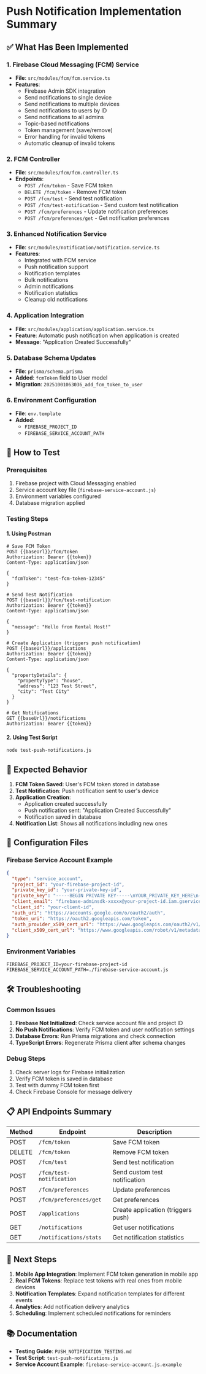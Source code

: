 # Push Notification Implementation Summary

## ✅ What Has Been Implemented

### 1. Firebase Cloud Messaging (FCM) Service
- **File**: `src/modules/fcm/fcm.service.ts`
- **Features**:
  - Firebase Admin SDK integration
  - Send notifications to single device
  - Send notifications to multiple devices
  - Send notifications to users by ID
  - Send notifications to all admins
  - Topic-based notifications
  - Token management (save/remove)
  - Error handling for invalid tokens
  - Automatic cleanup of invalid tokens

### 2. FCM Controller
- **File**: `src/modules/fcm/fcm.controller.ts`
- **Endpoints**:
  - `POST /fcm/token` - Save FCM token
  - `DELETE /fcm/token` - Remove FCM token
  - `POST /fcm/test` - Send test notification
  - `POST /fcm/test-notification` - Send custom test notification
  - `POST /fcm/preferences` - Update notification preferences
  - `POST /fcm/preferences/get` - Get notification preferences

### 3. Enhanced Notification Service
- **File**: `src/modules/notification/notification.service.ts`
- **Features**:
  - Integrated with FCM service
  - Push notification support
  - Notification templates
  - Bulk notifications
  - Admin notifications
  - Notification statistics
  - Cleanup old notifications

### 4. Application Integration
- **File**: `src/modules/application/application.service.ts`
- **Feature**: Automatic push notification when application is created
- **Message**: "Application Created Successfully"

### 5. Database Schema Updates
- **File**: `prisma/schema.prisma`
- **Added**: `fcmToken` field to User model
- **Migration**: `20251001063036_add_fcm_token_to_user`

### 6. Environment Configuration
- **File**: `env.template`
- **Added**:
  - `FIREBASE_PROJECT_ID`
  - `FIREBASE_SERVICE_ACCOUNT_PATH`

## 🚀 How to Test

### Prerequisites
1. Firebase project with Cloud Messaging enabled
2. Service account key file (`firebase-service-account.js`)
3. Environment variables configured
4. Database migration applied

### Testing Steps

#### 1. Using Postman
```http
# Save FCM Token
POST {{baseUrl}}/fcm/token
Authorization: Bearer {{token}}
Content-Type: application/json

{
  "fcmToken": "test-fcm-token-12345"
}

# Send Test Notification
POST {{baseUrl}}/fcm/test-notification
Authorization: Bearer {{token}}
Content-Type: application/json

{
  "message": "Hello from Rental Host!"
}

# Create Application (triggers push notification)
POST {{baseUrl}}/applications
Authorization: Bearer {{token}}
Content-Type: application/json

{
  "propertyDetails": {
    "propertyType": "house",
    "address": "123 Test Street",
    "city": "Test City"
  }
}

# Get Notifications
GET {{baseUrl}}/notifications
Authorization: Bearer {{token}}
```

#### 2. Using Test Script
```bash
node test-push-notifications.js
```

## 📱 Expected Behavior

1. **FCM Token Saved**: User's FCM token stored in database
2. **Test Notification**: Push notification sent to user's device
3. **Application Creation**: 
   - Application created successfully
   - Push notification sent: "Application Created Successfully"
   - Notification saved in database
4. **Notification List**: Shows all notifications including new ones

## 🔧 Configuration Files

### Firebase Service Account Example
```json
{
  "type": "service_account",
  "project_id": "your-firebase-project-id",
  "private_key_id": "your-private-key-id",
  "private_key": "-----BEGIN PRIVATE KEY-----\nYOUR_PRIVATE_KEY_HERE\n-----END PRIVATE KEY-----\n",
  "client_email": "firebase-adminsdk-xxxxx@your-project-id.iam.gserviceaccount.com",
  "client_id": "your-client-id",
  "auth_uri": "https://accounts.google.com/o/oauth2/auth",
  "token_uri": "https://oauth2.googleapis.com/token",
  "auth_provider_x509_cert_url": "https://www.googleapis.com/oauth2/v1/certs",
  "client_x509_cert_url": "https://www.googleapis.com/robot/v1/metadata/x509/firebase-adminsdk-xxxxx%40your-project-id.iam.gserviceaccount.com"
}
```

### Environment Variables
```env
FIREBASE_PROJECT_ID=your-firebase-project-id
FIREBASE_SERVICE_ACCOUNT_PATH=./firebase-service-account.js
```

## 🛠️ Troubleshooting

### Common Issues
1. **Firebase Not Initialized**: Check service account file and project ID
2. **No Push Notifications**: Verify FCM token and user notification settings
3. **Database Errors**: Run Prisma migrations and check connection
4. **TypeScript Errors**: Regenerate Prisma client after schema changes

### Debug Steps
1. Check server logs for Firebase initialization
2. Verify FCM token is saved in database
3. Test with dummy FCM token first
4. Check Firebase Console for message delivery

## 📋 API Endpoints Summary

| Method | Endpoint | Description |
|--------|----------|-------------|
| POST | `/fcm/token` | Save FCM token |
| DELETE | `/fcm/token` | Remove FCM token |
| POST | `/fcm/test` | Send test notification |
| POST | `/fcm/test-notification` | Send custom test notification |
| POST | `/fcm/preferences` | Update preferences |
| POST | `/fcm/preferences/get` | Get preferences |
| POST | `/applications` | Create application (triggers push) |
| GET | `/notifications` | Get user notifications |
| GET | `/notifications/stats` | Get notification statistics |

## 🎯 Next Steps

1. **Mobile App Integration**: Implement FCM token generation in mobile app
2. **Real FCM Tokens**: Replace test tokens with real ones from mobile devices
3. **Notification Templates**: Expand notification templates for different events
4. **Analytics**: Add notification delivery analytics
5. **Scheduling**: Implement scheduled notifications for reminders

## 📚 Documentation

- **Testing Guide**: `PUSH_NOTIFICATION_TESTING.md`
- **Test Script**: `test-push-notifications.js`
- **Service Account Example**: `firebase-service-account.js.example`
